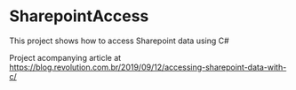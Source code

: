 # SharepointAccess
This project shows how to access Sharepoint data using C#

Project acompanying article at https://blog.revolution.com.br/2019/09/12/accessing-sharepoint-data-with-c/
